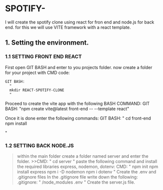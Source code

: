 # SPOTIFY-

I will create the spotify clone using react for fron end and node.js for back end. for this we will use VITE framework with a react template.

## 1. Setting the environment.
### 1.1 SETTING FRONT END REACT
  First open GIT BASH and enter to you projects folder.
  now create a folder for your project with CMD code:
    
    GIT BASH: 
      "
      mkdir REACT-SPOTIFY-CLONE
      "
   
  Proceed to create the vite app with the following BASH COMMAND:
    GIT BASH: "npm create vite@latest front-end -- --template react"
    
  Once it is done enter the following commands:
    GIT BASH: 
      "
      cd front-end
      npm install
  
  "
            
### 1.2 SETTING BACK NODE.JS
>within the main folder create a folder named server and enter the folder.
    >>CMD: 
      "
      cd server
      "
  paste the following command and install the required libraries express, nodemon, dotenv:
    CMD:
      "
      npm init
      npm install express
      npm i -D nodemon
      npm i dotenv
      "
   Create the .env and .gitignore files 
   In the .gitignore file write down the following:
    .gitignore: 
       "
       /node_modules
       .env
       "
    Create the server.js file.
    
  
